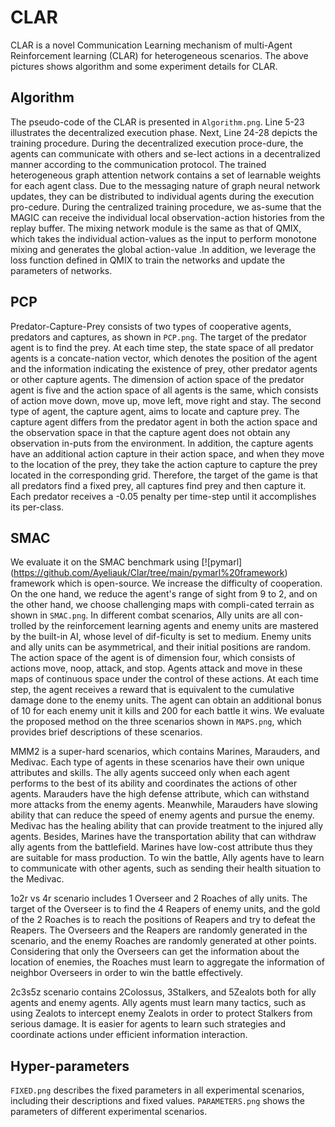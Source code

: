 # CLAR
CLAR is a novel Communication Learning mechanism of multi-Agent Reinforcement learning (CLAR) for heterogeneous scenarios. The above pictures shows algorithm and some experiment details for CLAR.

## Algorithm
The pseudo-code of the CLAR is presented in `Algorithm.png`. Line 5-23 illustrates the decentralized execution phase.  Next, Line 24-28 depicts the training procedure. During the decentralized execution proce-dure, the agents can communicate with others and se-lect actions in a decentralized manner according to the communication protocol. The trained heterogeneous graph attention network contains a set of learnable weights for each agent class. Due to the messaging nature of graph neural network updates, they can be distributed to individual agents during the execution pro-cedure. 
During the centralized training procedure, we as-sume that the MAGIC can receive the individual local observation-action histories from the replay buffer. The mixing network module is the same as that of QMIX, which takes the individual action-values as the input to perform monotone mixing and generates the global action-value .In addition, we leverage the loss function defined in QMIX to train the networks and update the parameters of networks.

## PCP
Predator-Capture-Prey consists of two types of cooperative agents, predators and captures, as shown in `PCP.png`. The target of the predator agent is to find the prey. At each time step, the state space of all predator agents is a concate-nation vector, which denotes the position of the agent and the information indicating the existence of prey, other predator agents or other capture agents. The dimension of action space of the predator agent is five and the action space of all agents is the same, which consists of action move down, move up, move left, move right and stay. The second type of agent, the capture agent, aims to locate and capture prey. The capture agent differs from the predator agent in both the action space and the observation space in that the capture agent does not obtain any observation in-puts from the environment. In addition, the capture agents have an additional action capture in their action space, and when they move to the location of the prey, they take the action capture to capture the prey located in the corresponding grid. Therefore, the target of the game is that all predators find a fixed prey, all captures find prey and then capture it. Each predator receives a -0.05 penalty per time-step until it accomplishes its per-class.


## SMAC
We evaluate it on the SMAC benchmark using [![pymarl] (https://github.com/Ayeliauk/Clar/tree/main/pymarl%20framework) framework which is open-source. We increase the difficulty of cooperation. On the one hand, we reduce the agent's range of sight from 9 to 2, and on the other hand, we choose challenging maps with compli-cated terrain as shown in `SMAC.png`.  In different combat scenarios, Ally units are all con-trolled by the reinforcement learning agents and enemy units are mastered by the built-in AI, whose level of dif-ficulty is set to medium. Enemy units and ally units can be asymmetrical, and their initial positions are random. The action space of the agent is of dimension four, which consists of actions move, noop, attack, and stop. Agents attack and move in these maps of continuous space under the control of these actions. At each time step, the agent receives a reward that is equivalent to the cumulative damage done to the enemy units. The agent can obtain an additional bonus of 10 for each enemy unit it kills and 200 for each battle it wins. We evaluate the proposed method on the three scenarios shown in `MAPS.png`, which provides brief descriptions of these scenarios.    

MMM2 is a super-hard scenarios, which contains Marines, Marauders, and Medivac. Each type of agents in these scenarios have their own unique attributes and skills. The ally agents succeed only when each agent performs to the best of its ability and coordinates the actions of other agents. Marauders have the high defense attribute, which can withstand more attacks from the enemy agents. Meanwhile, Marauders have slowing ability that can reduce the speed of enemy agents and pursue the enemy. Medivac has the healing ability that can provide treatment to the injured ally agents. Besides, Marines have the transportation ability that can withdraw ally agents from the battlefield. Marines have low-cost attribute thus they are suitable for mass production. To win the battle, Ally agents have to learn to communicate with other agents, such as sending their health situation to the Medivac.  

1o2r vs 4r scenario includes 1 Overseer and 2 Roaches of ally units. The target of the Overseer is to find the 4 Reapers of enemy units, and the gold of the 2 Roaches is to reach the positions of Reapers and try to defeat the Reapers. The Overseers and the Reapers are randomly generated in the scenario, and the enemy Roaches are randomly generated at other points. Considering that only the Overseers can get the information about the location of enemies, the Roaches must learn to aggregate the information of neighbor Overseers in order to win the battle effectively.  

2c3s5z scenario contains 2Colossus, 3Stalkers, and 5Zealots both for ally agents and enemy agents. Ally agents must learn many tactics, such as using Zealots to intercept enemy Zealots in order to protect Stalkers from serious damage. It is easier for agents to learn such strategies and coordinate actions under efficient information interaction.

## Hyper-parameters
`FIXED.png` describes the fixed parameters in all experimental scenarios, including their descriptions and fixed values. `PARAMETERS.png` shows the parameters of different experimental scenarios.

